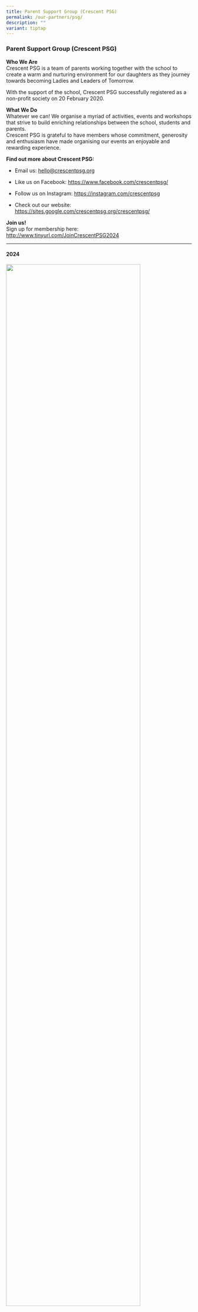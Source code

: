 ```yaml
---
title: Parent Support Group (Crescent PSG)
permalink: /our-partners/psg/
description: ""
variant: tiptap
---
```

<h3><strong>Parent Support Group (Crescent PSG)</strong></h3>
<p><strong>Who We Are</strong> 
<br>Crescent PSG is a team of parents working together with the school to
create a warm and nurturing environment for our daughters as they journey
towards becoming Ladies and Leaders of Tomorrow.</p>
<p>With the support of the school, Crescent PSG successfully registered as
a non-profit society on 20 February 2020.</p>
<p><strong>What We Do</strong>
<br>Whatever we can! We organise a myriad of activities, events and workshops
that strive to build enriching relationships between the school, students
and parents.
<br>Crescent PSG is grateful to have members whose commitment, generosity
and enthusiasm have made organising our events an enjoyable and rewarding
experience.</p>
<p><strong>Find out more about Crescent PSG:</strong>
</p>
<ul data-tight="true" class="tight">
<li>
<p>Email us: <a href="mailto:hello@crescentpsg.org" rel="noopener noreferrer nofollow" target="_blank">hello@crescentpsg.org</a>&nbsp;&nbsp;</p>
</li>
<li>
<p>Like us on Facebook: <a href="https://www.facebook.com/crescentpsg/" rel="noopener noreferrer nofollow" target="_blank">https://www.facebook.com/crescentpsg/</a>
</p>
</li>
<li>
<p>Follow us on Instagram: <a href="https://instagram.com/crescentpsg" rel="noopener noreferrer nofollow" target="_blank">https://instagram.com/crescentpsg</a>
</p>
</li>
<li>
<p>Check out our website: <a href="https://sites.google.com/crescentpsg.org/crescentpsg/" rel="noopener noreferrer nofollow" target="_blank">https://sites.google.com/crescentpsg.org/crescentpsg/</a>
</p>
</li>
</ul>
<p><strong>Join us!</strong> 
<br>Sign up for membership here: <a href="http://www.tinyurl.com/JoinCrescentPSG2024" rel="noopener noreferrer nofollow" target="_blank">http://www.tinyurl.com/JoinCrescentPSG2024</a>
</p>
<hr>
<h4><strong>2024</strong></h4>
<p></p>
<div class="isomer-image-wrapper">
<img style="width: 85%;" height="auto" width="100%" alt="" src="/images/Our Partner/Parent Support Group/psg exco 2024.jpg">
</div>
<p></p>
<p><strong>PSG MEMBERS</strong>
</p>
<table style="minWidth: 75px">
<colgroup>
<col>
<col>
<col>
</colgroup>
<tbody>
<tr>
<td rowspan="1" colspan="1">
<p></p>
</td>
<td rowspan="1" colspan="1">
<p></p>
</td>
<td rowspan="1" colspan="1">
<p></p>
</td>
</tr>
<tr>
<td rowspan="1" colspan="1">
<p>Ms Adel Yip</p>
</td>
<td rowspan="1" colspan="1">
<p>Ms Janardhanan Sounthariya</p>
</td>
<td rowspan="1" colspan="1">
<p>Mrs Priyanka Nayar&nbsp;</p>
</td>
</tr>
<tr>
<td rowspan="1" colspan="1">
<p>Mrs Adelyn Ang</p>
</td>
<td rowspan="1" colspan="1">
<p>Ms Jaynie Oh</p>
</td>
<td rowspan="1" colspan="1">
<p>Mrs Reetika Gupta</p>
</td>
</tr>
<tr>
<td rowspan="1" colspan="1">
<p>Ms Ailin Ong</p>
</td>
<td rowspan="1" colspan="1">
<p>Mr Jeff Chan</p>
</td>
<td rowspan="1" colspan="1">
<p>Ms Renee Ng</p>
</td>
</tr>
<tr>
<td rowspan="1" colspan="1">
<p>Ms Alvean Lee</p>
</td>
<td rowspan="1" colspan="1">
<p>Ms Jerine Teh</p>
</td>
<td rowspan="1" colspan="1">
<p>Mr Ringo Fok</p>
</td>
</tr>
<tr>
<td rowspan="1" colspan="1">
<p>Ms Amanda Lau</p>
</td>
<td rowspan="1" colspan="1">
<p>Ms Jesiee Tanudji</p>
</td>
<td rowspan="1" colspan="1">
<p>Mdm Rubenna Chang</p>
</td>
</tr>
<tr>
<td rowspan="1" colspan="1">
<p>Mrs Angeline Ang</p>
</td>
<td rowspan="1" colspan="1">
<p>Mr Jeyakumar Velusamy</p>
</td>
<td rowspan="1" colspan="1">
<p>Mrs Sadhana Achapattira Ganesh</p>
</td>
</tr>
<tr>
<td rowspan="1" colspan="1">
<p>Dr Angeline Ho</p>
</td>
<td rowspan="1" colspan="1">
<p>Mdm Joan Tan</p>
</td>
<td rowspan="1" colspan="1">
<p>Mr Sahoo Purnendu Bikash</p>
</td>
</tr>
<tr>
<td rowspan="1" colspan="1">
<p>Mr Arumugam Manikandan</p>
</td>
<td rowspan="1" colspan="1">
<p>Ms Joanna Cheong</p>
</td>
<td rowspan="1" colspan="1">
<p>Mrs Sandeep Chopra</p>
</td>
</tr>
<tr>
<td rowspan="1" colspan="1">
<p>Ms Ashley Ng</p>
</td>
<td rowspan="1" colspan="1">
<p>Ms Joanne Lui</p>
</td>
<td rowspan="1" colspan="1">
<p>Ms Sandra Lee</p>
</td>
</tr>
<tr>
<td rowspan="1" colspan="1">
<p>Ms Audrey Ng</p>
</td>
<td rowspan="1" colspan="1">
<p>Mr John Lee</p>
</td>
<td rowspan="1" colspan="1">
<p>Mrs Sangeeta Sivakumar&nbsp;</p>
</td>
</tr>
<tr>
<td rowspan="1" colspan="1">
<p>Ms Audrey Yew</p>
</td>
<td rowspan="1" colspan="1">
<p>Mr Joseph Lee</p>
</td>
<td rowspan="1" colspan="1">
<p>Mrs Sara Wong</p>
</td>
</tr>
<tr>
<td rowspan="1" colspan="1">
<p>Mdm Bee Leng Lee</p>
</td>
<td rowspan="1" colspan="1">
<p>Mrs Judith Lim</p>
</td>
<td rowspan="1" colspan="1">
<p>Ms Sarah Mak</p>
</td>
</tr>
<tr>
<td rowspan="1" colspan="1">
<p>Mr Benjamin Joseph Clement</p>
</td>
<td rowspan="1" colspan="1">
<p>Ms Justina Ong</p>
</td>
<td rowspan="1" colspan="1">
<p>Mrs Shamini Chandra</p>
</td>
</tr>
<tr>
<td rowspan="1" colspan="1">
<p>Mdm Carmen Loh</p>
</td>
<td rowspan="1" colspan="1">
<p>Mrs Jyothy Haridas&nbsp;</p>
</td>
<td rowspan="1" colspan="1">
<p>Mrs Shanmugapriya Vijayakumar</p>
</td>
</tr>
<tr>
<td rowspan="1" colspan="1">
<p>Mdm Chantal Ng</p>
</td>
<td rowspan="1" colspan="1">
<p>Ms Kahyi Chung</p>
</td>
<td rowspan="1" colspan="1">
<p>Ms Shee Chie Poh</p>
</td>
</tr>
<tr>
<td rowspan="1" colspan="1">
<p>Ms Charmaine Ee</p>
</td>
<td rowspan="1" colspan="1">
<p>Ms Karen Ban</p>
</td>
<td rowspan="1" colspan="1">
<p>Ms Sherinderjit Kaur</p>
</td>
</tr>
<tr>
<td rowspan="1" colspan="1">
<p>Ms Chia Yen How</p>
</td>
<td rowspan="1" colspan="1">
<p>Mr Karuppasamy Alagarsamy</p>
</td>
<td rowspan="1" colspan="1">
<p>Mdm Sherry Tan</p>
</td>
</tr>
<tr>
<td rowspan="1" colspan="1">
<p>Ms Chiew Yang Lim</p>
</td>
<td rowspan="1" colspan="1">
<p>Ms Katherina Park</p>
</td>
<td rowspan="1" colspan="1">
<p>Ms Shiau Hoon Tan</p>
</td>
</tr>
<tr>
<td rowspan="1" colspan="1">
<p>Mdm Ching Ching Long</p>
</td>
<td rowspan="1" colspan="1">
<p>Mr Kee Ng</p>
</td>
<td rowspan="1" colspan="1">
<p>Mrs Shuling Tong</p>
</td>
</tr>
<tr>
<td rowspan="1" colspan="1">
<p>Ms Ching Ju Cheng</p>
</td>
<td rowspan="1" colspan="1">
<p>Mr Kok Thong Cheong</p>
</td>
<td rowspan="1" colspan="1">
<p>Mrs Shweta Madgaonkar</p>
</td>
</tr>
<tr>
<td rowspan="1" colspan="1">
<p>Dr Chinnu Palanivelu</p>
</td>
<td rowspan="1" colspan="1">
<p>Mrs Kowsalya Rajaram</p>
</td>
<td rowspan="1" colspan="1">
<p>Mdm Shymala Devi</p>
</td>
</tr>
<tr>
<td rowspan="1" colspan="1">
<p>Mdm Cho Oo</p>
</td>
<td rowspan="1" colspan="1">
<p>Mdm Lee Fay Liauw</p>
</td>
<td rowspan="1" colspan="1">
<p>Mrs Sivagami R</p>
</td>
</tr>
<tr>
<td rowspan="1" colspan="1">
<p>Mr Chris Yeo</p>
</td>
<td rowspan="1" colspan="1">
<p>Mdm Lek Wan Tan</p>
</td>
<td rowspan="1" colspan="1">
<p>Ms Soh Swee Li Serena</p>
</td>
</tr>
<tr>
<td rowspan="1" colspan="1">
<p>Mrs Christine Cheong</p>
</td>
<td rowspan="1" colspan="1">
<p>Ms Lia Natalia</p>
</td>
<td rowspan="1" colspan="1">
<p>Ms Sophia Tay</p>
</td>
</tr>
<tr>
<td rowspan="1" colspan="1">
<p>Mrs Christine Mak</p>
</td>
<td rowspan="1" colspan="1">
<p>Mrs Lina Sanghvi</p>
</td>
<td rowspan="1" colspan="1">
<p>Mrs Sreelatha Kanta Reddy</p>
</td>
</tr>
<tr>
<td rowspan="1" colspan="1">
<p>Mr Christopher Nyoe</p>
</td>
<td rowspan="1" colspan="1">
<p>Ms Ling Tze Tan</p>
</td>
<td rowspan="1" colspan="1">
<p>Mr Srikrishna Komatineni</p>
</td>
</tr>
<tr>
<td rowspan="1" colspan="1">
<p>Mdm Cynthia Lau</p>
</td>
<td rowspan="1" colspan="1">
<p>Mrs Lu Han</p>
</td>
<td rowspan="1" colspan="1">
<p>Mdm Su Ching Sng</p>
</td>
</tr>
<tr>
<td rowspan="1" colspan="1">
<p>Mdm Cynthia Tay</p>
</td>
<td rowspan="1" colspan="1">
<p>Mrs Lucinda Phoebe</p>
</td>
<td rowspan="1" colspan="1">
<p>Ms Su Mar Win</p>
</td>
</tr>
<tr>
<td rowspan="1" colspan="1">
<p>Mr Daniel Bak</p>
</td>
<td rowspan="1" colspan="1">
<p>Ms Lydia Thio</p>
</td>
<td rowspan="1" colspan="1">
<p>Dr Subha Sundaresan</p>
</td>
</tr>
<tr>
<td rowspan="1" colspan="1">
<p>Mr Delvin Dane Valentine&nbsp;</p>
</td>
<td rowspan="1" colspan="1">
<p>Mdm Lynette Lai</p>
</td>
<td rowspan="1" colspan="1">
<p>Mdm Sujata Mohan</p>
</td>
</tr>
<tr>
<td rowspan="1" colspan="1">
<p>Mrs Divya Prabhakar</p>
</td>
<td rowspan="1" colspan="1">
<p>Ms Lynn Ong</p>
</td>
<td rowspan="1" colspan="1">
<p>Mrs Sujatha Vijayakumar</p>
</td>
</tr>
<tr>
<td rowspan="1" colspan="1">
<p>Mrs Elizabeth Ng</p>
</td>
<td rowspan="1" colspan="1">
<p>Mr Manish Thapar</p>
</td>
<td rowspan="1" colspan="1">
<p>Mr Suresh Ramaswamy</p>
</td>
</tr>
<tr>
<td rowspan="1" colspan="1">
<p>Ms Elizabeth Yam</p>
</td>
<td rowspan="1" colspan="1">
<p>Ms Marie Ang</p>
</td>
<td rowspan="1" colspan="1">
<p>Ms Susan Chiang</p>
</td>
</tr>
<tr>
<td rowspan="1" colspan="1">
<p>Ms Esther Lim</p>
</td>
<td rowspan="1" colspan="1">
<p>Mr Martin Wang</p>
</td>
<td rowspan="1" colspan="1">
<p>Ms Susan Ng</p>
</td>
</tr>
<tr>
<td rowspan="1" colspan="1">
<p>Ms Ettoria Tasani</p>
</td>
<td rowspan="1" colspan="1">
<p>Mr Maximilian Jackson</p>
</td>
<td rowspan="1" colspan="1">
<p>Mrs Swapna Venugopal</p>
</td>
</tr>
<tr>
<td rowspan="1" colspan="1">
<p>Dr Felicia Cheah</p>
</td>
<td rowspan="1" colspan="1">
<p>Mrs Melina Ang-Julius</p>
</td>
<td rowspan="1" colspan="1">
<p>Mrs Thanuja Sanathi</p>
</td>
</tr>
<tr>
<td rowspan="1" colspan="1">
<p>Ms Florence Chia</p>
</td>
<td rowspan="1" colspan="1">
<p>Ms Melissa Ong&nbsp;</p>
</td>
<td rowspan="1" colspan="1">
<p>Mr Tiong Kiat Yeo</p>
</td>
</tr>
<tr>
<td rowspan="1" colspan="1">
<p>Ms Foong Lee Nicole Chong</p>
</td>
<td rowspan="1" colspan="1">
<p>Mdm Michelle Chow</p>
</td>
<td rowspan="1" colspan="1">
<p>Ms Uma Devi Kaliperema</p>
</td>
</tr>
<tr>
<td rowspan="1" colspan="1">
<p>Mr Francis Anthony Ramos</p>
</td>
<td rowspan="1" colspan="1">
<p>Ms Michelle Wee</p>
</td>
<td rowspan="1" colspan="1">
<p>Ms Valerie Ong</p>
</td>
</tr>
<tr>
<td rowspan="1" colspan="1">
<p>Mrs Gail Chang</p>
</td>
<td rowspan="1" colspan="1">
<p>Mrs Ming Chin Ti</p>
</td>
<td rowspan="1" colspan="1">
<p>Mdm Vasanthi Mariappan</p>
</td>
</tr>
<tr>
<td rowspan="1" colspan="1">
<p>Mrs Gayathri Painapen</p>
</td>
<td rowspan="1" colspan="1">
<p>Mr Mohammad Nazree Mat Sidik</p>
</td>
<td rowspan="1" colspan="1">
<p>Mr Venkatesh Guntur</p>
</td>
</tr>
<tr>
<td rowspan="1" colspan="1">
<p>Mdm Geraldine Lim Xiuping</p>
</td>
<td rowspan="1" colspan="1">
<p>Ms Nanying Liang</p>
</td>
<td rowspan="1" colspan="1">
<p>Mr Victor Huang</p>
</td>
</tr>
<tr>
<td rowspan="1" colspan="1">
<p>Rev Glenn Tan</p>
</td>
<td rowspan="1" colspan="1">
<p>Mrs Natalia Nesterenko</p>
</td>
<td rowspan="1" colspan="1">
<p>Mr Vignesh KR</p>
</td>
</tr>
<tr>
<td rowspan="1" colspan="1">
<p>Ms Grace Ng</p>
</td>
<td rowspan="1" colspan="1">
<p>Ms Norain Nordin</p>
</td>
<td rowspan="1" colspan="1">
<p>Mrs Vinodha Appaji</p>
</td>
</tr>
<tr>
<td rowspan="1" colspan="1">
<p>Ms Guat Mui Tan</p>
</td>
<td rowspan="1" colspan="1">
<p>Mr Norman Yen</p>
</td>
<td rowspan="1" colspan="1">
<p>Ms Wai Yee Wan&nbsp;</p>
</td>
</tr>
<tr>
<td rowspan="1" colspan="1">
<p>Ms Hazel Phua</p>
</td>
<td rowspan="1" colspan="1">
<p>Mdm Nur Azah Roslan</p>
</td>
<td rowspan="1" colspan="1">
<p>Mr Wai Yip Choh</p>
</td>
</tr>
<tr>
<td rowspan="1" colspan="1">
<p>Mdm Helen Tandiono</p>
</td>
<td rowspan="1" colspan="1">
<p>Mdm Parimala Balasubramaniam</p>
</td>
<td rowspan="1" colspan="1">
<p>Dr War War Win Tun</p>
</td>
</tr>
<tr>
<td rowspan="1" colspan="1">
<p>Mrs Hima Bindu Guntur</p>
</td>
<td rowspan="1" colspan="1">
<p>Mdm Parveen Sidhu</p>
</td>
<td rowspan="1" colspan="1">
<p>Mrs Winnie Cheah</p>
</td>
</tr>
<tr>
<td rowspan="1" colspan="1">
<p>Ms Hui Ching Sim</p>
</td>
<td rowspan="1" colspan="1">
<p>Ms Pauline Teo</p>
</td>
<td rowspan="1" colspan="1">
<p>Mrs Xiao Yang</p>
</td>
</tr>
<tr>
<td rowspan="1" colspan="1">
<p>Mdm Hui Ping Tan</p>
</td>
<td rowspan="1" colspan="1">
<p>Ms Pei Boon Tan</p>
</td>
<td rowspan="1" colspan="1">
<p>Ms Yingying Tan</p>
</td>
</tr>
<tr>
<td rowspan="1" colspan="1">
<p>Mrs Hui Yang</p>
</td>
<td rowspan="1" colspan="1">
<p>Mdm Ping Jing Gan</p>
</td>
<td rowspan="1" colspan="1">
<p>Ms Yuan Shan Leong</p>
</td>
</tr>
<tr>
<td rowspan="1" colspan="1">
<p>Mdm Hwee Keng Loh</p>
</td>
<td rowspan="1" colspan="1">
<p>Mr Prabakar Ramalingam</p>
</td>
<td rowspan="1" colspan="1">
<p>Mdm Yuen Chen Lee</p>
</td>
</tr>
<tr>
<td rowspan="1" colspan="1">
<p>Mrs Inderpal Kaur</p>
</td>
<td rowspan="1" colspan="1">
<p>Mr Prabu Vellaichamy</p>
</td>
<td rowspan="1" colspan="1">
<p>Mdm Yuit Ming Lum</p>
</td>
</tr>
<tr>
<td rowspan="1" colspan="1">
<p>Mrs Ing Ing Cheong</p>
</td>
<td rowspan="1" colspan="1">
<p>Mrs Priyadharshini Ganesan</p>
</td>
<td rowspan="1" colspan="1">
<p>&nbsp;Zech Leong</p>
</td>
</tr>
<tr>
<td rowspan="1" colspan="1">
<p>Ms Irene Cheong</p>
</td>
<td rowspan="1" colspan="1">
<p>Mrs Priyanka Dhamane</p>
</td>
<td rowspan="1" colspan="1">
<p></p>
</td>
</tr>
<tr>
<td rowspan="1" colspan="1">
<p>Mdm Ivy Chan</p>
</td>
<td rowspan="1" colspan="1">
<p></p>
</td>
<td rowspan="1" colspan="1">
<p></p>
</td>
</tr>
</tbody>
</table>
<p></p>
<hr>
<h4><strong>2023</strong></h4>
<p></p>
<div class="isomer-image-wrapper">
<img style="width: 80%;" height="auto" width="100%" alt="" src="/images/Our Partner/Parent Support Group/PSG_2023.jpg">
</div>
<p></p>
<p><strong>PSG MEMBERS</strong>
</p>
<table style="minWidth: 75px">
<colgroup>
<col>
<col>
<col>
</colgroup>
<tbody>
<tr>
<th rowspan="1" colspan="1">
<p></p>
</th>
<th rowspan="1" colspan="1">
<p></p>
</th>
<th rowspan="1" colspan="1">
<p></p>
</th>
</tr>
<tr>
<td rowspan="1" colspan="1">
<p>Ms Adel Yip</p>
</td>
<td rowspan="1" colspan="1">
<p>Mdm Hui Ping Tan</p>
</td>
<td rowspan="1" colspan="1">
<p>Ms Rena Goh</p>
</td>
</tr>
<tr>
<td rowspan="1" colspan="1">
<p>Mrs Adelyn Ang</p>
</td>
<td rowspan="1" colspan="1">
<p>Mdm Hwee Keng Loh</p>
</td>
<td rowspan="1" colspan="1">
<p>Ms Renee Ng</p>
</td>
</tr>
<tr>
<td rowspan="1" colspan="1">
<p>Ms Ailin Ong</p>
</td>
<td rowspan="1" colspan="1">
<p>Mdm Ilya Ibrahim</p>
</td>
<td rowspan="1" colspan="1">
<p>Mr Ringo Fok</p>
</td>
</tr>
<tr>
<td rowspan="1" colspan="1">
<p>Ms Alvean Lee</p>
</td>
<td rowspan="1" colspan="1">
<p>Mrs Inderpal Kaur</p>
</td>
<td rowspan="1" colspan="1">
<p>Mdm Rubenna Chang</p>
</td>
</tr>
<tr>
<td rowspan="1" colspan="1">
<p>Ms Amanda Lau</p>
</td>
<td rowspan="1" colspan="1">
<p>Mrs Ing Ing Cheong</p>
</td>
<td rowspan="1" colspan="1">
<p>Mrs Sadhana Achapattira Ganesh</p>
</td>
</tr>
<tr>
<td rowspan="1" colspan="1">
<p>Mrs Angeline Ang</p>
</td>
<td rowspan="1" colspan="1">
<p>Ms Irene Cheong</p>
</td>
<td rowspan="1" colspan="1">
<p>Mrs Sahiram Aswini</p>
</td>
</tr>
<tr>
<td rowspan="1" colspan="1">
<p>Dr Angeline Ho</p>
</td>
<td rowspan="1" colspan="1">
<p>Mrs Jayasudha Victor</p>
</td>
<td rowspan="1" colspan="1">
<p>Mr Sahoo Purnendu Bikash</p>
</td>
</tr>
<tr>
<td rowspan="1" colspan="1">
<p>Mr Anthony Goh</p>
</td>
<td rowspan="1" colspan="1">
<p>Ms Jaynie Oh</p>
</td>
<td rowspan="1" colspan="1">
<p>Mrs Sandeep Chopra</p>
</td>
</tr>
<tr>
<td rowspan="1" colspan="1">
<p>Ms Audrey Ng</p>
</td>
<td rowspan="1" colspan="1">
<p>Ms Jesiee Tanudji</p>
</td>
<td rowspan="1" colspan="1">
<p>Ms Sandra Lee</p>
</td>
</tr>
<tr>
<td rowspan="1" colspan="1">
<p>Ms Audrey Yew</p>
</td>
<td rowspan="1" colspan="1">
<p>Mr Jeyakumar Velusamy</p>
</td>
<td rowspan="1" colspan="1">
<p>Mrs Sangeeta Sivakumar</p>
</td>
</tr>
<tr>
<td rowspan="1" colspan="1">
<p>Mdm Bee Leng Lee</p>
</td>
<td rowspan="1" colspan="1">
<p>Mdm Joan Tan</p>
</td>
<td rowspan="1" colspan="1">
<p>Mrs Sara Wong</p>
</td>
</tr>
<tr>
<td rowspan="1" colspan="1">
<p>Mr Benjamin Joseph Clement</p>
</td>
<td rowspan="1" colspan="1">
<p>Ms Joanna Cheong</p>
</td>
<td rowspan="1" colspan="1">
<p>Ms Sarah Mak</p>
</td>
</tr>
<tr>
<td rowspan="1" colspan="1">
<p>Mdm Carmen Loh</p>
</td>
<td rowspan="1" colspan="1">
<p>Ms Joanne Lui</p>
</td>
<td rowspan="1" colspan="1">
<p>Ms Serena Hoo</p>
</td>
</tr>
<tr>
<td rowspan="1" colspan="1">
<p>Ms Carol Tan</p>
</td>
<td rowspan="1" colspan="1">
<p>Mr John Lee</p>
</td>
<td rowspan="1" colspan="1">
<p>Mrs Shamini Chandra</p>
</td>
</tr>
<tr>
<td rowspan="1" colspan="1">
<p>Ms Charmaine Ee</p>
</td>
<td rowspan="1" colspan="1">
<p>Mdm June Lam</p>
</td>
<td rowspan="1" colspan="1">
<p>Mrs Shanmugapriya Vijayakumar</p>
</td>
</tr>
<tr>
<td rowspan="1" colspan="1">
<p>Mrs Cheryl Tan/Lin</p>
</td>
<td rowspan="1" colspan="1">
<p>Ms Justina Ong</p>
</td>
<td rowspan="1" colspan="1">
<p>Ms Shee Chie Poh</p>
</td>
</tr>
<tr>
<td rowspan="1" colspan="1">
<p>Ms Chiew Yang Lim</p>
</td>
<td rowspan="1" colspan="1">
<p>Mrs Jyothy Haridas</p>
</td>
<td rowspan="1" colspan="1">
<p>Mdm Sherry Tan</p>
</td>
</tr>
<tr>
<td rowspan="1" colspan="1">
<p>Mdm Ching Ching Long</p>
</td>
<td rowspan="1" colspan="1">
<p>Mr Kee Ng</p>
</td>
<td rowspan="1" colspan="1">
<p>Mrs Shuling Tong</p>
</td>
</tr>
<tr>
<td rowspan="1" colspan="1">
<p>Ms Ching Ju Cheng</p>
</td>
<td rowspan="1" colspan="1">
<p>Mr Kok Thong Cheong</p>
</td>
<td rowspan="1" colspan="1">
<p>Mdm Shymala Devi</p>
</td>
</tr>
<tr>
<td rowspan="1" colspan="1">
<p>Dr Chinnu Palanivelu</p>
</td>
<td rowspan="1" colspan="1">
<p>Ms Lia Natalia</p>
</td>
<td rowspan="1" colspan="1">
<p>Mdm Siew Hua Tan</p>
</td>
</tr>
<tr>
<td rowspan="1" colspan="1">
<p>Mr Chris Yeo</p>
</td>
<td rowspan="1" colspan="1">
<p>Mrs Lina Sanghvi</p>
</td>
<td rowspan="1" colspan="1">
<p>Ms Siti Nurbaya M J</p>
</td>
</tr>
<tr>
<td rowspan="1" colspan="1">
<p>Mrs Christine Cheong</p>
</td>
<td rowspan="1" colspan="1">
<p>Ms Ling Tze Tan</p>
</td>
<td rowspan="1" colspan="1">
<p>Ms Siti Zubaidah Yusuf</p>
</td>
</tr>
<tr>
<td rowspan="1" colspan="1">
<p>Mrs Christine Mak</p>
</td>
<td rowspan="1" colspan="1">
<p>Mrs Luisa Han</p>
</td>
<td rowspan="1" colspan="1">
<p>Mrs Sivagami R</p>
</td>
</tr>
<tr>
<td rowspan="1" colspan="1">
<p>Ms Christine Pranoto</p>
</td>
<td rowspan="1" colspan="1">
<p>Ms Lydia Thio</p>
</td>
<td rowspan="1" colspan="1">
<p>Ms Sophia Tay</p>
</td>
</tr>
<tr>
<td rowspan="1" colspan="1">
<p>Mr Christopher Nyoe</p>
</td>
<td rowspan="1" colspan="1">
<p>Mdm Lynette Lai</p>
</td>
<td rowspan="1" colspan="1">
<p>Mrs Sreelatha Kanta Reddy</p>
</td>
</tr>
<tr>
<td rowspan="1" colspan="1">
<p>Ms Clara Keng</p>
</td>
<td rowspan="1" colspan="1">
<p>Ms Lynn Ong</p>
</td>
<td rowspan="1" colspan="1">
<p>Mdm Su Ching Sng</p>
</td>
</tr>
<tr>
<td rowspan="1" colspan="1">
<p>Mdm Cynthia Lau</p>
</td>
<td rowspan="1" colspan="1">
<p>Ms Marie Ang</p>
</td>
<td rowspan="1" colspan="1">
<p>Ms Su Mar Win</p>
</td>
</tr>
<tr>
<td rowspan="1" colspan="1">
<p>Mr Damian Muthu</p>
</td>
<td rowspan="1" colspan="1">
<p>Mr Martin Wang</p>
</td>
<td rowspan="1" colspan="1">
<p>Mdm Sujata Mohan</p>
</td>
</tr>
<tr>
<td rowspan="1" colspan="1">
<p>Mr Delvin Dane Valentine</p>
</td>
<td rowspan="1" colspan="1">
<p>Ms Maureen Goh</p>
</td>
<td rowspan="1" colspan="1">
<p>Ms Susan Chiang</p>
</td>
</tr>
<tr>
<td rowspan="1" colspan="1">
<p>Mrs Divya Prabhakar</p>
</td>
<td rowspan="1" colspan="1">
<p>Mr Maximilian Jackson</p>
</td>
<td rowspan="1" colspan="1">
<p>Ms Susan Ng</p>
</td>
</tr>
<tr>
<td rowspan="1" colspan="1">
<p>Mrs Elizabeth Ng</p>
</td>
<td rowspan="1" colspan="1">
<p>Mrs Melina Ang-Julius</p>
</td>
<td rowspan="1" colspan="1">
<p>Mrs Swapna Venugopal</p>
</td>
</tr>
<tr>
<td rowspan="1" colspan="1">
<p>Ms Esther Lim</p>
</td>
<td rowspan="1" colspan="1">
<p>Ms Melissa Ong</p>
</td>
<td rowspan="1" colspan="1">
<p>Mrs Thanuja Sanathi</p>
</td>
</tr>
<tr>
<td rowspan="1" colspan="1">
<p>Ms Ettoria Tasani</p>
</td>
<td rowspan="1" colspan="1">
<p>Mrs Ming Chin Ti</p>
</td>
<td rowspan="1" colspan="1">
<p>Ms Tharshini S</p>
</td>
</tr>
<tr>
<td rowspan="1" colspan="1">
<p>Dr Felicia Cheah</p>
</td>
<td rowspan="1" colspan="1">
<p>Mr Mohammad Nazree Mat Sidik</p>
</td>
<td rowspan="1" colspan="1">
<p>Mr Tiong Kiat Yeo</p>
</td>
</tr>
<tr>
<td rowspan="1" colspan="1">
<p>Ms Florence Chia</p>
</td>
<td rowspan="1" colspan="1">
<p>Ms Nanying Liang</p>
</td>
<td rowspan="1" colspan="1">
<p>Ms Uma Devi Kaliperema</p>
</td>
</tr>
<tr>
<td rowspan="1" colspan="1">
<p>Ms Foong Lee Chong, Nicole</p>
</td>
<td rowspan="1" colspan="1">
<p>Mrs Natalia Nesterenko</p>
</td>
<td rowspan="1" colspan="1">
<p>Mdm Vanessa Goh</p>
</td>
</tr>
<tr>
<td rowspan="1" colspan="1">
<p>Mr Francis Anthony Ramos</p>
</td>
<td rowspan="1" colspan="1">
<p>Mrs Nivashini PV Subramaniam</p>
</td>
<td rowspan="1" colspan="1">
<p>Mr Venkatesh Guntur</p>
</td>
</tr>
<tr>
<td rowspan="1" colspan="1">
<p>Mrs Gail Chang</p>
</td>
<td rowspan="1" colspan="1">
<p>Ms Norain Nordin</p>
</td>
<td rowspan="1" colspan="1">
<p>Mr Victor Huang</p>
</td>
</tr>
<tr>
<td rowspan="1" colspan="1">
<p>Mrs Gayathri Painapen</p>
</td>
<td rowspan="1" colspan="1">
<p>Mr Norman Yen</p>
</td>
<td rowspan="1" colspan="1">
<p>Mr Vignesh KR</p>
</td>
</tr>
<tr>
<td rowspan="1" colspan="1">
<p>Mdm Geraldine Lim Xiuping</p>
</td>
<td rowspan="1" colspan="1">
<p>Mdm Nur Azah Roslan</p>
</td>
<td rowspan="1" colspan="1">
<p>Mrs Vinodha Appaji</p>
</td>
</tr>
<tr>
<td rowspan="1" colspan="1">
<p>Mrs Gitanjali Srivastava</p>
</td>
<td rowspan="1" colspan="1">
<p>Mdm Parimala Balasubramaniam</p>
</td>
<td rowspan="1" colspan="1">
<p>Ms Wai Yee Wan</p>
</td>
</tr>
<tr>
<td rowspan="1" colspan="1">
<p>Rev Glenn Tan</p>
</td>
<td rowspan="1" colspan="1">
<p>Mdm Parveen Sidhu</p>
</td>
<td rowspan="1" colspan="1">
<p>Mr Wai Yip Choh</p>
</td>
</tr>
<tr>
<td rowspan="1" colspan="1">
<p>Ms Goh Bee Lin</p>
</td>
<td rowspan="1" colspan="1">
<p>Mdm Peck Boon Wee</p>
</td>
<td rowspan="1" colspan="1">
<p>Dr War War Win Tun</p>
</td>
</tr>
<tr>
<td rowspan="1" colspan="1">
<p>Ms Guat Mui Tan</p>
</td>
<td rowspan="1" colspan="1">
<p>Ms Pei Boon Tan</p>
</td>
<td rowspan="1" colspan="1">
<p>Mrs Winnie Cheah</p>
</td>
</tr>
<tr>
<td rowspan="1" colspan="1">
<p>Ms Hazel Phua</p>
</td>
<td rowspan="1" colspan="1">
<p>Mr Prabu Vellaichamy</p>
</td>
<td rowspan="1" colspan="1">
<p>Ms Yingying Tan</p>
</td>
</tr>
<tr>
<td rowspan="1" colspan="1">
<p>Mdm Helen Tandiono</p>
</td>
<td rowspan="1" colspan="1">
<p>Mrs Priyadharshini Ganesan</p>
</td>
<td rowspan="1" colspan="1">
<p>Mdm Yuen Chen Lee</p>
</td>
</tr>
<tr>
<td rowspan="1" colspan="1">
<p>Mrs Hima Bindu Guntur</p>
</td>
<td rowspan="1" colspan="1">
<p>Mrs Priyanka Nayar</p>
</td>
<td rowspan="1" colspan="1">
<p>Mr Zech Leong</p>
</td>
</tr>
<tr>
<td rowspan="1" colspan="1">
<p>Ms Hui Ching Sim</p>
</td>
<td rowspan="1" colspan="1">
<p>Mrs Reetika Gupta</p>
</td>
<td rowspan="1" colspan="1">
<p>&nbsp;</p>
</td>
</tr>
<tr>
<td rowspan="1" colspan="1">
<p></p>
</td>
<td rowspan="1" colspan="1">
<p></p>
</td>
<td rowspan="1" colspan="1">
<p></p>
</td>
</tr>
</tbody>
</table>
<hr>
<h4><strong>2022</strong></h4>
<p></p>
<div class="isomer-image-wrapper">
<img style="width: 80%;" height="auto" width="100%" alt="" src="/images/Our Partner/Parent Support Group/PSG_2022.jpg">
</div>
<p><strong>PSG MEMBERS</strong>
</p>
<table style="minWidth: 75px">
<colgroup>
<col>
<col>
<col>
</colgroup>
<tbody>
<tr>
<th rowspan="1" colspan="1">
<p></p>
</th>
<th rowspan="1" colspan="1">
<p></p>
</th>
<th rowspan="1" colspan="1">
<p></p>
</th>
</tr>
<tr>
<td rowspan="1" colspan="1">
<p>Ms Adel Yip</p>
</td>
<td rowspan="1" colspan="1">
<p>Ms Irene Cheong</p>
</td>
<td rowspan="1" colspan="1">
<p>Ms Sandra Lee</p>
</td>
</tr>
<tr>
<td rowspan="1" colspan="1">
<p>Ms Alvean Lee</p>
</td>
<td rowspan="1" colspan="1">
<p>Mr Jason Tan</p>
</td>
<td rowspan="1" colspan="1">
<p>Mrs Sapna Amarnani</p>
</td>
</tr>
<tr>
<td rowspan="1" colspan="1">
<p>Ms Amanda Lau</p>
</td>
<td rowspan="1" colspan="1">
<p>Mrs Jayasudha Victor</p>
</td>
<td rowspan="1" colspan="1">
<p>Mrs Sara Wong</p>
</td>
</tr>
<tr>
<td rowspan="1" colspan="1">
<p>Mrs Angeline Ang</p>
</td>
<td rowspan="1" colspan="1">
<p>Ms Jaynie Oh</p>
</td>
<td rowspan="1" colspan="1">
<p>Mrs Shamini Chandra</p>
</td>
</tr>
<tr>
<td rowspan="1" colspan="1">
<p>Dr Angeline Ho</p>
</td>
<td rowspan="1" colspan="1">
<p>Mr Jensen Koo</p>
</td>
<td rowspan="1" colspan="1">
<p>Mrs Shanmugapriya Vijayakumar</p>
</td>
</tr>
<tr>
<td rowspan="1" colspan="1">
<p>Mr Anthony Goh</p>
</td>
<td rowspan="1" colspan="1">
<p>Ms Jesiee Tanudji</p>
</td>
<td rowspan="1" colspan="1">
<p>Ms Shee Chie Poh</p>
</td>
</tr>
<tr>
<td rowspan="1" colspan="1">
<p>Mr Benjamin Joseph Clement</p>
</td>
<td rowspan="1" colspan="1">
<p>Mr Jeyakumar Velusamy</p>
</td>
<td rowspan="1" colspan="1">
<p>Mdm Sherry Tan</p>
</td>
</tr>
<tr>
<td rowspan="1" colspan="1">
<p>Ms Carol Tan</p>
</td>
<td rowspan="1" colspan="1">
<p>Ms Joanne Lui</p>
</td>
<td rowspan="1" colspan="1">
<p>Mrs Shirley Lam</p>
</td>
</tr>
<tr>
<td rowspan="1" colspan="1">
<p>Mrs Cheryl Tan/ Lin</p>
</td>
<td rowspan="1" colspan="1">
<p>Mdm June Lam</p>
</td>
<td rowspan="1" colspan="1">
<p>Mrs Shuling Tong</p>
</td>
</tr>
<tr>
<td rowspan="1" colspan="1">
<p>Ms Chiew Yang Lim</p>
</td>
<td rowspan="1" colspan="1">
<p>Ms Justina Ong</p>
</td>
<td rowspan="1" colspan="1">
<p>Mdm Shymala Devi</p>
</td>
</tr>
<tr>
<td rowspan="1" colspan="1">
<p>Mdm Ching Ching Long</p>
</td>
<td rowspan="1" colspan="1">
<p>Mrs Jyothy Haridas</p>
</td>
<td rowspan="1" colspan="1">
<p>Mdm Siew Ching Tan</p>
</td>
</tr>
<tr>
<td rowspan="1" colspan="1">
<p>Mr Chris Yeo</p>
</td>
<td rowspan="1" colspan="1">
<p>Mr Leslie Faisal D'Cruz</p>
</td>
<td rowspan="1" colspan="1">
<p>Mdm Siew Hua Tan</p>
</td>
</tr>
<tr>
<td rowspan="1" colspan="1">
<p>Mrs Christine Cheong</p>
</td>
<td rowspan="1" colspan="1">
<p>Ms Lia Natalia</p>
</td>
<td rowspan="1" colspan="1">
<p>Ms Siti Nurbaya M J</p>
</td>
</tr>
<tr>
<td rowspan="1" colspan="1">
<p>Mrs Christine Mak</p>
</td>
<td rowspan="1" colspan="1">
<p>Ms Ling Tze Tan</p>
</td>
<td rowspan="1" colspan="1">
<p>Ms Siti Zubaidah Yusuf</p>
</td>
</tr>
<tr>
<td rowspan="1" colspan="1">
<p>Ms Christine Pranoto</p>
</td>
<td rowspan="1" colspan="1">
<p>Mrs Lu Han</p>
</td>
<td rowspan="1" colspan="1">
<p>Mrs Sivagami R</p>
</td>
</tr>
<tr>
<td rowspan="1" colspan="1">
<p>Ms Clara Keng</p>
</td>
<td rowspan="1" colspan="1">
<p>Ms Lydia Thio</p>
</td>
<td rowspan="1" colspan="1">
<p>Ms Sophia Tay</p>
</td>
</tr>
<tr>
<td rowspan="1" colspan="1">
<p>Mdm Cynthia Lau</p>
</td>
<td rowspan="1" colspan="1">
<p>Mdm Lynette Lai</p>
</td>
<td rowspan="1" colspan="1">
<p>Mrs Sowmya Vilvarayanallur</p>
</td>
</tr>
<tr>
<td rowspan="1" colspan="1">
<p>Mr Damian Muthu</p>
</td>
<td rowspan="1" colspan="1">
<p>Ms Marie Ang</p>
</td>
<td rowspan="1" colspan="1">
<p>Mrs Sreelatha Kanta Reddy</p>
</td>
</tr>
<tr>
<td rowspan="1" colspan="1">
<p>Mdm Devi Tan</p>
</td>
<td rowspan="1" colspan="1">
<p>Mr Martin Wang</p>
</td>
<td rowspan="1" colspan="1">
<p>Mdm Su Ching Sng</p>
</td>
</tr>
<tr>
<td rowspan="1" colspan="1">
<p>Mrs Divya Prabhakar</p>
</td>
<td rowspan="1" colspan="1">
<p>Ms Maureen Goh</p>
</td>
<td rowspan="1" colspan="1">
<p>Mdm Sue May Low</p>
</td>
</tr>
<tr>
<td rowspan="1" colspan="1">
<p>Ms Esther Lim</p>
</td>
<td rowspan="1" colspan="1">
<p>Ms Michelle Wee</p>
</td>
<td rowspan="1" colspan="1">
<p>Ms Susan Chiang</p>
</td>
</tr>
<tr>
<td rowspan="1" colspan="1">
<p>Mr Francis Anthony Ramos</p>
</td>
<td rowspan="1" colspan="1">
<p>Mr Mohammad Nazree Mat Sidik</p>
</td>
<td rowspan="1" colspan="1">
<p>Ms Susan Ng</p>
</td>
</tr>
<tr>
<td rowspan="1" colspan="1">
<p>Mdm Geena Chua</p>
</td>
<td rowspan="1" colspan="1">
<p>Mrs Nivashini P V Subramaniam</p>
</td>
<td rowspan="1" colspan="1">
<p>Mrs Thanuja Sanathi</p>
</td>
</tr>
<tr>
<td rowspan="1" colspan="1">
<p>Mdm Geraldine Lim Xiuping</p>
</td>
<td rowspan="1" colspan="1">
<p>Ms Norain Nordin</p>
</td>
<td rowspan="1" colspan="1">
<p>Ms Tharshini S</p>
</td>
</tr>
<tr>
<td rowspan="1" colspan="1">
<p>Mrs Gitanjali Srivastava</p>
</td>
<td rowspan="1" colspan="1">
<p>Mdm Parimala Balasubramaniam</p>
</td>
<td rowspan="1" colspan="1">
<p>Ms Uma Devi Kaliperema</p>
</td>
</tr>
<tr>
<td rowspan="1" colspan="1">
<p>Ms Gnanaharan Lavanya</p>
</td>
<td rowspan="1" colspan="1">
<p>Mdm Parveen Sidhu</p>
</td>
<td rowspan="1" colspan="1">
<p>Mdm Vanessa Goh</p>
</td>
</tr>
<tr>
<td rowspan="1" colspan="1">
<p>Ms Goh Bee Lin</p>
</td>
<td rowspan="1" colspan="1">
<p>Mdm Peck Boon Wee</p>
</td>
<td rowspan="1" colspan="1">
<p>Mr Venkatesh Guntur</p>
</td>
</tr>
<tr>
<td rowspan="1" colspan="1">
<p>Ms Hazel Phua</p>
</td>
<td rowspan="1" colspan="1">
<p>Ms Pei Boon Tan</p>
</td>
<td rowspan="1" colspan="1">
<p>Mrs Vibhuti Chavda</p>
</td>
</tr>
<tr>
<td rowspan="1" colspan="1">
<p>Mdm Helen Tandiono</p>
</td>
<td rowspan="1" colspan="1">
<p>Mdm Pheck Wan Lee</p>
</td>
<td rowspan="1" colspan="1">
<p>Mrs Vinodha Appaji</p>
</td>
</tr>
<tr>
<td rowspan="1" colspan="1">
<p>Mrs Hima Bindu Guntur</p>
</td>
<td rowspan="1" colspan="1">
<p>Mr Prabu Vellaichamy</p>
</td>
<td rowspan="1" colspan="1">
<p>Mr Wai Yip Choh</p>
</td>
</tr>
<tr>
<td rowspan="1" colspan="1">
<p>Mdm Hui Ping Tan</p>
</td>
<td rowspan="1" colspan="1">
<p>Mrs Priyadharshini Ganesan</p>
</td>
<td rowspan="1" colspan="1">
<p>Mdm Wan Fan Yeh</p>
</td>
</tr>
<tr>
<td rowspan="1" colspan="1">
<p>Mdm Hwee Keng Loh</p>
</td>
<td rowspan="1" colspan="1">
<p>Ms Rena Goh</p>
</td>
<td rowspan="1" colspan="1">
<p>Dr War War Win Tun</p>
</td>
</tr>
<tr>
<td rowspan="1" colspan="1">
<p>Mdm Ilya Ibrahim</p>
</td>
<td rowspan="1" colspan="1">
<p>Mr Ringo Fok</p>
</td>
<td rowspan="1" colspan="1">
<p>Mrs Winnie Cheah</p>
</td>
</tr>
<tr>
<td rowspan="1" colspan="1">
<p>Mrs Inderpal Kaur</p>
</td>
<td rowspan="1" colspan="1">
<p>Mrs Sahiram Aswini</p>
</td>
<td rowspan="1" colspan="1">
<p>Dr Ya Jun Wu</p>
</td>
</tr>
<tr>
<td rowspan="1" colspan="1">
<p>Mrs Ing Ing Cheong</p>
</td>
<td rowspan="1" colspan="1">
<p>Mr Sahoo Purnendu Bikash</p>
</td>
<td rowspan="1" colspan="1">
<p>Mdm Yuen Chen Lee</p>
</td>
</tr>
<tr>
<td rowspan="1" colspan="1">
<p></p>
</td>
<td rowspan="1" colspan="1">
<p></p>
</td>
<td rowspan="1" colspan="1">
<p></p>
</td>
</tr>
</tbody>
</table>
<hr>
<h5><strong>2021</strong></h5>
<div class="isomer-image-wrapper">
<img style="width:75%" height="auto" width="100%" src="/images/crescentpsg1.jpg">
</div>
<p>2021 PSG Committee</p>
<hr>
<h5><strong>2020</strong></h5>
<div class="isomer-image-wrapper">
<img style="width:85%" height="auto" width="100%" src="/images/crescentpsg2.jpg">
</div>
<p>2020 PSG Committee</p>
<p><strong>First row (L-R):</strong>&nbsp;Mrs Helen Chong (Principal), Mrs
Ng Wei San (Admin Manager 2, PSG Liaison)</p>
<p><strong>Second row (L-R):</strong>&nbsp;Dr Wu&nbsp;Ya&nbsp;Jun (Vice-Chairperson),
Mrs&nbsp;Rupa&nbsp;Saha&nbsp;(Chairperson), Mrs&nbsp;Sowmya&nbsp;Sowrirajan&nbsp;(Vice-Chairperson)</p>
<p><strong>Third Row (L-R):</strong>&nbsp;Mrs&nbsp;Susai&nbsp;Justin&nbsp;Mareena&nbsp;(Secretary
2), Ms&nbsp;Priyanka&nbsp;Amarnath&nbsp;(Secretary 1),&nbsp;Mdm&nbsp;Chitra&nbsp;D/O&nbsp;Ammaiyappan&nbsp;(Treasurer
1), Mr&nbsp;Thiruvengadam&nbsp;Ponnurangam&nbsp;(Treasurer 2), Ms Moe&nbsp;Moe&nbsp;Kyaw&nbsp;(Internal
Auditor 1), Mr Aloysius Lee / Alwi (Internal Auditor 2)</p>
<p><strong>Fourth Row (L-R):</strong>&nbsp;Mdm&nbsp;Lim Beng Ling,&nbsp;Mdm&nbsp;Deepa&nbsp;Shimoga,&nbsp;Mdm&nbsp;Gowri&nbsp;Naidu,
Mrs&nbsp;Malathi&nbsp;Balakrishnan, Mrs&nbsp;Priyanka&nbsp;Bhaumik&nbsp;</p>
<p><strong>Fifth Row (L-R):</strong>&nbsp;Mdm&nbsp;Soh See&nbsp;Theng, Mrs&nbsp;Vellampalli&nbsp;Vani&nbsp;Sree,
Ms Tseng Chia Ly,&nbsp;Mdm&nbsp;S.&nbsp;Vidhyalakshmi, Mrs&nbsp;Panchack&nbsp;Airy&nbsp;Laoratanavoraphong,
Dr Ng Lay Peng&nbsp;Emmaline&nbsp;May</p>
<p><strong>Sixth Row (L-R):</strong>&nbsp;Mrs&nbsp;Sirisha&nbsp;Rani, Ms
Dorothy Chong, Mrs&nbsp;Hemalatha, Ms Yeung Lee, Mrs&nbsp;Revathy&nbsp;Vadivelu,
Mr&nbsp;Kailasam&nbsp;Vadivelu</p>
<p><strong>Seventh Row (L-R):</strong>&nbsp;Ms Lim Hwee San, Mrs&nbsp;Tharshini&nbsp;Sivanandasothy,
Ms&nbsp;Tjai&nbsp;King Yin,&nbsp;Mdm&nbsp;June Lam, Mr Damian&nbsp;Muthu,
Mrs Daphne Koo, Mr Jensen Koo,&nbsp;Mdm&nbsp;Boddu&nbsp;Shilpa, Mr&nbsp;Sangepu&nbsp;Ramesh,
Ms Cheryl Leong, Mr&nbsp;Gunalan,&nbsp;Mdm&nbsp;Siti Zubaidah Binte Yusuf,
Mrs Cheryl Tan Lin&nbsp;Chor&nbsp;Huan, Mrs&nbsp;Sanghamitra&nbsp;Paul</p>
<p><strong>Eighth (L-R):</strong>&nbsp;Ms&nbsp;Ismawati, Mrs&nbsp;Jayasudha&nbsp;Victor,
Ms Sophia Tay, Mr Varun Jain, Ms Goh Bee Lin, Ms Michelle Fu,&nbsp;Mdm&nbsp;Mimi
Melanie Mohamed, Mrs&nbsp;Monisha&nbsp;Budhrani, Ms Carol Tan, Mrs T&nbsp;Haritha,
Mrs&nbsp;Aswini&nbsp;Sahiram,&nbsp;Mdm&nbsp;Maisie&nbsp;Chua, Mrs&nbsp;Thanuja&nbsp;Sanathi</p>
<hr>
<h5><strong>2019</strong></h5>
<div class="isomer-image-wrapper">
<img style="width:85%" height="auto" width="100%" src="/images/crescentpsg3.jpg">
</div>
<p>2019 PSG Committee</p>
<p><strong>First row (L-R):</strong>&nbsp;Mdm Chitra D/O Ammaiyappan (Treasurer
1), Mdm Deepa Shimoga (Secretary 1), Mdm Joyce Wai, Mdm See Bee Bee (Chairperson),
Mrs Helen Chong (Principal), Mrs Ng Wei San (Admin Manager 2, PSG Liaison),
Ms Tseng Chia Ly (Treasurer 2), Mrs Rupa Saha (Vice-Chairperson), Mdm Reshma
P.&nbsp; <strong>Second row (L-R):</strong>&nbsp;Mr Tan Seng Kok, Mrs Fern
Leong, Mrs&nbsp; Kasturi Vanaja, Mrs Jannath Birdhouse, Ms Dorothy Chong,
Mdm Aishah Mizal, Ms Moe Moe Kyaw, Mrs Bindhu Sajan, Mdm Jis Dominic, Mr
Thiruvengadam Ponnurangam</p>
<p><strong>Third Row (L-R):</strong>&nbsp;Mrs Malathi Balakrishnan, Ms Priyanka
Amarnath (Secretary 2), Ms Lim Sock Hia, Mrs Adeline Binny, Ms Rene Neo,
Mdm Gowri Naidu, Mr Aloysius Lee (Alwi)</p>
<p><strong>Fourth Row (L-R):</strong>&nbsp;Mrs Sowmya Sowrirajan, Mdm Radin
Mas, Ms Wanna Teoh, Ms Yeung Lee, Mdm Lim Beng Ling, Mrs Poonam Kaushik,
Dr Wu Ya Jun, Mrs Revathy Vadivelu, Mr Kailasam Vadivelu</p>
<p><strong>Not in picture:</strong>&nbsp;Mdm Arajun Kavitha, Mdm S. Vidhyalakshmi,
Mdm Minal Shelae, Mdm Soh See Theng, Mdm Sarika Jain, Mrs Susai Justin
Mareena</p>
<hr>
<h5><strong>2018</strong></h5>
<div class="isomer-image-wrapper">
<img style="width:85%" height="auto" width="100%" src="/images/crescentpsg4.jpeg">
</div>
<p>2018 PSG Committee</p>
<p><strong>First row L-R</strong>: Ms Lim Sock Hia (Asst Secretary), Mdm
Joyce Wai (Vice-Chairperson 2), Mdm See Bee Bee (Vice-Chairperson 1), Ms
Daisy Ng (Chairperson), Mrs Helen Chong (Principal), Mrs&nbsp;Ng&nbsp;Wei&nbsp;San&nbsp;(Admin
Manager 2, PSG Liaison), Mdm Chitra D/O Ammaiyappan (Treasurer), Mdm Kristina
Lee (Asst Treasurer
<br>), Mdm Deepa Shimoga (Secretary), Mdm S. Vidhyalakshmi&nbsp;</p>
<p><strong>Second &amp; Third Row (L-R)</strong>: Mrs&nbsp; Kasturi Vanaja,
Mrs Susai Justin Mareena, Mdm Gowri Naidu, Mrs Bindhu Sajan, Mrs Adeline
Binny, Ms Rene Neo, Mrs Rupa Saha, Mdm Vivian&nbsp; Tan, Mdm Reshma P.,
Mdm Minal Shelae, Mrs Jannath Birdhouse, Ms Ivy Low, Mdm Noor Mazura, Mrs
Poonam Kaushik, Ms Moe Moe Kyaw</p>
<p><strong>Fourth Row (L-R)</strong>: Mr Tan Seng Kok, Ms Tseng Chia Ly,
Mdm Aishah Mizal, Ms Wanna Teoh, Mdm Soh See Theng, Mdm Lim Beng Ling,
Mrs Fern Leong, Mdm Anitha L. Bhat, Mdm Arajun Kavitha, Mdm Sarika Jain,
Mdm Jis Dominic , Mdm Malathi Balakrishnan, Mr Aloysius Lee (Alwi).</p>
<p><strong>Not in picture</strong>: Priyanka Amarnath</p>
<hr>
<h5><strong>2017</strong></h5>
<div class="isomer-image-wrapper">
<img style="width:85%" height="auto" width="100%" src="/images/crescentpsg5.jpeg">
</div>
<p>2017 PSG Committee</p>
<p><strong>Front&nbsp;Row (Seated) L-R:</strong>&nbsp;&nbsp;Mdm Anita Kaur&nbsp;(Mediator),
Ms&nbsp;Alpana Keertikar (Vice-Chairperson 1),&nbsp;Mrs Ng Wei San (CGS
Administration Manager),&nbsp;Mrs Helen Chong (CGS Principal),&nbsp;Mdm
Betty Huang&nbsp;(Chairperson),&nbsp;Ms Daisy Ng&nbsp;(Vice-Chairperson
2)</p>
<p><strong>Second&nbsp;Row L-R:</strong>&nbsp;Mdm Chen Lee Fun&nbsp;(Treasurer),&nbsp;Mrs&nbsp;Jannath
Birdhouse,&nbsp;Mdm&nbsp;Jessie Ho, Mdm Kasturi Vanaja, Ms Rene Neo,&nbsp;Ms&nbsp;Lim
Sock Hia&nbsp;(Assistant Secretary),&nbsp;Mrs&nbsp;Anitha Bhat (Assistant
Treasurer),&nbsp;Ms&nbsp;Hsu Sin Min&nbsp;(Assistant Treasurer),&nbsp;Ms&nbsp;K
Sheela,&nbsp;Mdm See Bee Bee (Secretary)</p>
<p><strong>Third&nbsp;Row L-R:</strong>&nbsp;Mr&nbsp;Perumal Dasarathan,
Mdm&nbsp;Joycelyn Chew,&nbsp;&nbsp;Mrs&nbsp;Bharathi Rajaram,&nbsp;Ms Ivy
Ling, Mdm&nbsp;Chitra D/O Ammaiyappan, Mdm&nbsp;Jacqueline Ong, Mrs&nbsp;Rupa
Saha,&nbsp;Mrs Yuka Tanida, Mrs&nbsp;Moe Moe Kyaw,&nbsp;Mrs&nbsp;Reshma.P</p>
<p><strong>Back Row L-R</strong>:&nbsp;Mr Thomas See,&nbsp;Mrs&nbsp;Jis Dominic,
Ms&nbsp;Malathi Balakrishnan, Mdm&nbsp;Gowri Naidu, Mrs&nbsp;Sneha Suthar,
Mrs&nbsp;Irene Beh, Mrs&nbsp;Rajendran Kiruthiga Jagadeeswari, Mdm&nbsp;Deepa
Shimoga, Mdm&nbsp;Fern Leong/Yap Hoon Hoon,&nbsp;Mrs M. Thilagavathi,&nbsp;Mr&nbsp;Tan
Seng Kok,&nbsp;Mrs&nbsp;Arjunan Kavitha, Mr&nbsp;Wong Shih Shen, Mrs&nbsp;Bindhu
Sajan, Mdm&nbsp;Joyce Wai,&nbsp;Mrs Mia Hwang</p>
<p><strong>Not in Picture: Ms</strong>&nbsp;Anuradha Addanki, Mdm&nbsp;Noormazura
Mohd Noordin, Mr&nbsp;Aloysius Lee (Alwi), Mrs&nbsp;Emily Tan Siew Pheng,
Ms&nbsp;Kristina Lee</p>
<hr>
<h5><strong>2016</strong></h5>
<div class="isomer-image-wrapper">
<img style="width:85%" height="auto" width="100%" src="/images/crescentpsg6.jpg">
</div>
<p>2016 PSG Committee</p>
<p><strong>Front Row L-R:</strong>&nbsp;Mdm Kasimah Kassim (Mediator), Ms
Alpana Keertikar (Vice-Chairperson 2), Mrs Tan Chen Kee (CGS Principal),
Mrs Savitha Kumar (Chairperson), Mdm Betty Huang (Vice-Chairperson 1),
Mrs Ng Wei San (CGS Administration Manager)</p>
<p><strong>Second Row L-R:</strong>&nbsp;Mdm Chen Lee Fun (Assistant Treasurer),
Mrs Bharathi Rajaram, Ms Lim Sock Hia, Mrs Sneha Suthar, Mrs Jannath Birdhouse,
Ms Anuradha Addanki, Ms Hsu Sin Min, Ms Daisy Ng, Mdm Noormazura Nordin
(Secretary), Ms Jeya Priya (Assistant Secretary)</p>
<p><strong>Third Row L-R:</strong>&nbsp;Mdm Jessie Ho, Mr Tan Seng Kok, Mrs
M. Thilagavathi, Mrs Mia Hwang, Ms Ivy Ling, Mrs Juliet Ho, Mdm Anita Kaur,
Mdm Rogayah Mohamad, Mdm Angelina Anthony</p>
<p><strong>Fourth Row L-R:</strong>&nbsp;Ms Sarinajit Kaur, Mrs Rajendran
Kiruthiga Jagadeeswari, Mdm Sue Koondari, Mrs Anitha Bhat, Mrs Arjunan
Kavitha, Mdm See Bee Bee, Mr Wong Shih Shen, Ms K Sheela</p>
<p><strong>Not in picture:</strong>,&nbsp;Ms&nbsp;Bernadette Ellya Jumana&nbsp;(Treasurer),
&nbsp;MrsYuka Tanida, Mdm Norhayati Kanapi</p>
<hr>
<h5><strong>2015</strong></h5>
<div class="isomer-image-wrapper">
<img style="width:85%" height="auto" width="100%" src="/images/crescentpsg7.jpg">
</div>
<p>2015 PSG Committee</p>
<p><strong>Front row L-R:</strong>&nbsp;Mdm Savitha Kumar (Vice-Chairperson
1), Mrs Ng Voon Keen (Treasurer), Mdm Betty Huang (Vice-Chairperson 2),
Mrs Tan Chen Kee (CGS Principal), Mdm Fadilah Alkaff (Chairperson), Mrs
Ng Wei San (CGS Administration Manager 2), Mdm Angelina Anthony (Secretary);</p>
<p><strong>Middle Row L-R:</strong>&nbsp;Mdm Sneha Suthar, Mdm Chen Lee Fun,
Mdm Norhayati Kanapi, Mdm Anuradha Addanki, Mdm Kasimah Kasim, Mdm Hsu
Sin Min, Ms Jeya Priya, Ms Jessie Ho, Mdm Anitha Bhatt;</p>
<p><strong>Back Row L-R:</strong>&nbsp;Mdm Alpana Keertikar, Mdm Jess Ong,
Mdm Rogayah Mohamad, Mdm Yuka Tanida, Mr Muthusamy Mariappan, Mdm Sarinajit
Kaur, Mdm Bharathi Rajaram, Mdm Noormazura Nordin, Mdm Kiruthiga Ramesh.</p>
<p><strong>Not in picture:</strong>&nbsp;Mdm Anita Kaur, Mdm Ellya Jumana
(Assistant Treasurer), Mdm Ivy Ling, Mdm K.Malliha, Mdm K Sheela, Mdm M.
Thilagavathi.</p>
<hr>
<h5><strong>2014</strong></h5>
<div class="isomer-image-wrapper">
<img style="width:75%" height="auto" width="100%" src="/images/crescentpsg8.jpg">
</div>
<p>(Left to Right)</p>
<p>(1) Secretary, Mdm Angelina Anthony (2) Ms R.Priya (3) Mdm Hsu Sih Min
(4) Mdm Chen Lee Fun (5) Asst Secretary, Mdm Ellya B.Jumana (6) Mdm Anita
Kaur (7) Mdm Sneha Suthar (8) Mdm Kasimah Kassim (9) Mdm Betty Huang (10O
CGS Principal, Mrs Tan Chen Kee (11) Mdm Savitha Kumar (12) Vice Chairperson,
Mdm Fadilah Alkaff (13) Chairperson, Mr Ram Sivaram (14) Mdm K. Malliha
(15) Treasurer, Mr Tan Soh Koon (16) Mdm Yuka Tanida (17) CGS Admin Manager,
Mrs Ng Wei San (18) Mdm K.Sheela (19) Mrs Jessy Ho (20) Mdm Kiruthiga Ramesh
(21) Mdm Alpana Keertikar (22) Mdm Jess Ong (23) Mdm Bharathi Rajaram.</p>
<p>Not in picture: Asst Treasurer, MRs Ng Voon Keen, Mr M Muthusamy, Mr S
Ramesh Kumar, Mr Mohd Khusni, Mdm Rosaidah Ghazali, Mdm Sharifah Maznah.</p>
<hr>
<h5><strong>2013</strong></h5>
<div class="isomer-image-wrapper">
<img style="width:75%" height="auto" width="100%" src="/images/crescentpsg9.jpg">
</div>
<p>(Left to Right)</p>
<p><strong>Seated:</strong>&nbsp;Mdm Fadilah Alkaff (Secretary), Mr S Siva
Ram (Chairperson), Mrs Tan Chen Kee (Principal), Mrs Sandra Teo (Vice-Chairperson),
Mr Tan Soh Koon (Treasurer), Mr Vincent Teo</p>
<p><strong>Standing:</strong>&nbsp;Mdm K Malliha, Mrs Foo-Ng Tze Leng, Mdm
Winnie Tai, Mdm C. Arasi, Mdm Angelina Anthony, Mdm Kasimah Kassim, Mdm
Ng Voon Keen (Vice-Treasurer), Mdm Rogaya bte Mohamed, Mrs Bernadette Ellya
Jumana</p>
<p><strong>Not in picture:</strong>&nbsp;Mr Mariappan Muthusamy, Mrs Stpal
Kaur, Ms R.Jeyapriya, Mrs Savitha Kumar.</p>
<hr>
<p></p>